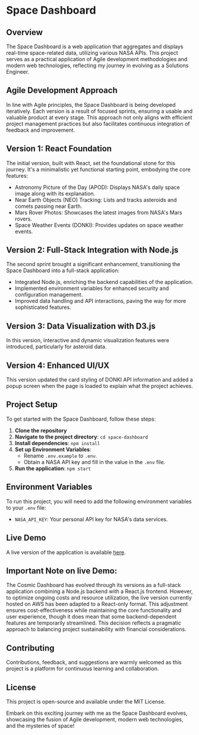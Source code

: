 # Space Dashboard

## Overview 
The Space Dashboard is a web application that aggregates and displays real-time space-related data, utilizing various NASA APIs. This project serves as a practical application of Agile development methodologies and modern web technologies, reflecting my journey in evolving as a Solutions Engineer.

## Agile Development Approach
In line with Agile principles, the Space Dashboard is being developed iteratively. Each version is a result of focused sprints, ensuring a usable and valuable product at every stage. This approach not only aligns with efficient project management practices but also facilitates continuous integration of feedback and improvement.

## Version 1: React Foundation
The initial version, built with React, set the foundational stone for this journey. It's a minimalistic yet functional starting point, embodying the core features:
- Astronomy Picture of the Day (APOD): Displays NASA's daily space image along with its explanation.
- Near Earth Objects (NEO) Tracking: Lists and tracks asteroids and comets passing near Earth.
- Mars Rover Photos: Showcases the latest images from NASA's Mars rovers.
- Space Weather Events (DONKI): Provides updates on space weather events.

## Version 2: Full-Stack Integration with Node.js
The second sprint brought a significant enhancement, transitioning the Space Dashboard into a full-stack application:
- Integrated Node.js, enriching the backend capabilities of the application.
- Implemented environment variables for enhanced security and configuration management.
- Improved data handling and API interactions, paving the way for more sophisticated features.

## Version 3: Data Visualization with D3.js
In this version, interactive and dynamic visualization features were introduced, particularly for asteroid data.

## Version 4: Enhanced UI/UX
This version updated the card styling of DONKI API information and added a popup screen when the page is loaded to explain what the project achieves.


## Project Setup
To get started with the Space Dashboard, follow these steps:
1. **Clone the repository**
2. **Navigate to the project directory**: `cd space-dashboard`
3. **Install dependencies**: `npm install`
4. **Set up Environment Variables**:
   - Rename `.env.example` to `.env`.
   - Obtain a NASA API key and fill in the value in the `.env` file.
5. **Run the application**: `npm start`

## Environment Variables
To run this project, you will need to add the following environment variables to your `.env` file:
- `NASA_API_KEY`: Your personal API key for NASA's data services.

## Live Demo
A live version of the application is available [here](http://cosmic-dashboard-reactonly-app.s3-website-us-east-1.amazonaws.com).

## Important Note on live Demo: 
The Cosmic Dashboard has evolved through its versions as a full-stack application combining a Node.js backend with a React.js frontend. However, to optimize ongoing costs and resource utilization, the live version currently hosted on AWS has been adapted to a React-only format. This adjustment ensures cost-effectiveness while maintaining the core functionality and user experience, though it does mean that some backend-dependent features are temporarily streamlined. This decision reflects a pragmatic approach to balancing project sustainability with financial considerations.


## Contributing
Contributions, feedback, and suggestions are warmly welcomed as this project is a platform for continuous learning and collaboration.

## License
This project is open-source and available under the MIT License.

Embark on this exciting journey with me as the Space Dashboard evolves, showcasing the fusion of Agile development, modern web technologies, and the mysteries of space!
